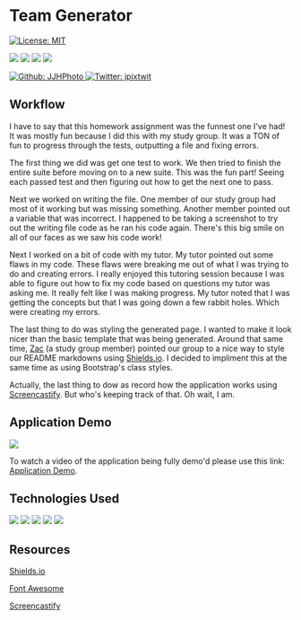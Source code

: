 # Team Generator

[![License: MIT](https://img.shields.io/badge/License-MIT-yellow.svg)](https://opensource.org/licenses/MIT)

<p>
    <img src="https://img.shields.io/github/repo-size/JJHPhoto/teamGenerator" />
    <img src="https://img.shields.io/github/languages/top/JJHPhoto/teamGenerator"  />
    <img src="https://img.shields.io/github/issues/JJHPhoto/teamGenerator" />
    <img src="https://img.shields.io/github/last-commit/JJHPhoto/teamGenerator" >
</p>
<p>
    <a href="https://github.com/JJHPhoto">
        <img alt="Github: JJHPhoto" src="https://img.shields.io/github/followers/JJHPhoto ?style=social" target="_blank" />
    </a>
    <a href="https://twitter.com/jpixtwit">
        <img alt="Twitter: jpixtwit" src="https://img.shields.io/twitter/follow/jpixtwit.svg?style=social" target="_blank" />
    </a>
</p>

## Workflow

I have to say that this homework assignment was the funnest one I've had! It was mostly fun because I did this with my study group. It was a TON of fun to progress through the tests, outputting a file and fixing errors.

The first thing we did was get one test to work. We then tried to finish the entire suite before moving on to a new suite. This was the fun part! Seeing each passed test and then figuring out how to get the next one to pass.

Next we worked on writing the file. One member of our study group had most of it working but was missing something. Another member pointed out a variable that was incorrect. I happened to be taking a screenshot to try out the writing file code as he ran his code again. There's this big smile on all of our faces as we saw his code work!

Next I worked on a bit of code with my tutor. My tutor pointed out some flaws in my code. These flaws were breaking me out of what I was trying to do and creating errors. I really enjoyed this tutoring session because I was able to figure out how to fix my code based on questions my tutor was asking me. It really felt like I was making progress. My tutor noted that I was getting the concepts but that I was going down a few rabbit holes. Which were creating my errors.

The last thing to do was styling the generated page. I wanted to make it look nicer than the basic template that was being generated. Around that same time, [Zac](https://github.com/themancalledzac) (a study group member) pointed our group to a nice way to style our README markdowns using [Shields.io](https://shields.io/). I decided to impliment this at the same time as using Bootstrap's class styles.

Actually, the last thing to dow as record how the application works using [Screencastify](https://www.screencastify.com/). But who's keeping track of that. Oh wait, I am.

## Application Demo

![](appDemo.gif)

To watch a video of the application being fully demo'd please use this link: [Application Demo](https://drive.google.com/file/d/14dxWruI9h-0lYy3zvYQpvkIcdiAi3Orn/view).

## Technologies Used

<p>
    <img src="https://img.shields.io/badge/Boostrap-informational" />
    <img src="https://img.shields.io/badge/Javascript-yellow" />
    <img src="https://img.shields.io/badge/HTML-orange" />
    <img src="https://img.shields.io/badge/-node.js-9cf" />
    <img src="https://img.shields.io/badge/-inquirer-ff69b4" >
</p>

## Resources

[Shields.io](https://shields.io/)

[Font Awesome](https://fontawesome.com/)

[Screencastify](https://www.screencastify.com/)
